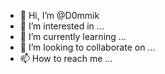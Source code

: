 - 👋 Hi, I’m @D0mmik
- 👀 I’m interested in ...
- 🌱 I’m currently learning ...
- 💞️ I’m looking to collaborate on ...
- 📫 How to reach me ...

<!---
D0mmik/D0mmik is a ✨ special ✨ repository because its `README.md` (this file) appears on your GitHub profile.
You can click the Preview link to take a look at your changes.
--->

